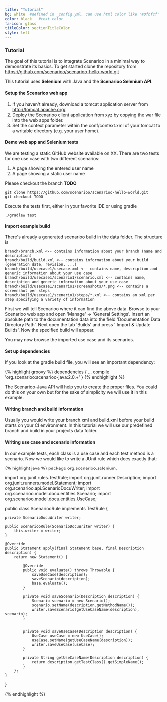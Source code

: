 ```yaml
---
title: "Tutorial"
bg: white  #defined in _config.yml, can use html color like '#0fbfcf'
color: black   #text color
fa-icon: glass
titleColor: sectionTitleColor
style: left
---
```


### Tutorial
The goal of this tutorial is to integrate Scenarioo in a minimal way to demonstrate its basics. To get started clone the repository from https://github.com/scenarioo/scenarioo-hello-world.git

This tutorial uses **Selenium** with Java and the **Scenarioo Selenium API**.

#### Setup the Scenarioo web app
1. If you haven't already, download a tomcat application server from http://tomcat.apache.org/.
2. Deploy the Scenarioo client application from xyz by copying the war file into the web apps folder.
3. Set the context parameter within the conf/context.xml of your tomcat to a writable directory (e.g. your user home).


#### Demo web app and Selenium tests
We are testing a static GitHub website available on XX. There are two tests for one use case with two different scenarios:
1. A page showing the entered user name
2. A page showing a static user name

Please checkout the branch **TODO**

    git clone https://github.com/scenarioo/scenarioo-hello-world.git
    git checkout TODO

Execute the tests first, either in your favorite IDE or using gradle

    ./gradlew test


#### Import example build
There's already a generated scenarioo build in the data folder. The structure is

    branch/branch.xml <-- contains information about your branch (name and description)
    branch/build/build.xml <-- contains information about your build (generation date, revision, ...)
    branch/build/usecase1/usecase.xml <-- contains name, description and generic information about your use case
    branch/build/usecase1/scenario1/scenario.xml <-- contains name, description and generic information about your use case
    branch/build/usecase1/scenario1/screenshots/*.png <-- contains a screenshot per steps
    branch/build/usecase1/scenario1/steps/*.xml <-- contains an xml per step specifying a variety of information

First we will tell Scenarioo where it can find the above data. Browse to your Scenarioo web app and open 'Manage' -> 'General Settings'. Insert an absolute path to the documentation data into the field 'Documentation Data Directory Path'. Next open the tab 'Builds' and press ' Import & Update Builds'. Now the specified build will appear.

You may now browse the imported use case and its scenarios.

#### Set up dependencies
If you look at the gradle build file, you will see an important dependency:

{% highlight groovy %}
dependencies {
    ...
    compile 'org.scenarioo:scenarioo-java:2.0.+'
}
{% endhighlight %}

The Scenarioo-Java API will help you to create the proper files. You could do this on your own but for the sake of simplicity we will use it in this example.

#### Writing branch and build information
Usually you would write your branch.xml and build.xml before your build starts on your CI environment. In this tutorial we will use our predefined branch and build in your projects data folder.

#### Writing use case and scenario information
In our example tests, each class is a use case and each test method is a scenario. Now we would like to write a JUnit rule which does exactly that: 

{% highlight java %}
package org.scenarioo.selenium;

import org.junit.rules.TestRule;
import org.junit.runner.Description;
import org.junit.runners.model.Statement;
import org.scenarioo.api.ScenarioDocuWriter;
import org.scenarioo.model.docu.entities.Scenario;
import org.scenarioo.model.docu.entities.UseCase;

public class ScenariooRule implements TestRule {

	private ScenarioDocuWriter writer;
	
	public ScenariooRule(ScenarioDocuWriter writer) {
		this.writer = writer;
	}
	
	@Override
	public Statement apply(final Statement base, final Description description) {
		return new Statement() {

			@Override
			public void evaluate() throws Throwable {
				saveUseCase(description);
				saveScenario(description);
				base.evaluate();
			}

			private void saveScenario(Description description) {
				Scenario scenario = new Scenario();
				scenario.setName(description.getMethodName());
				writer.saveScenario(getUseCaseName(description), scenario);
			}


			private void saveUseCase(Description description) {
				UseCase useCase = new UseCase();
				useCase.setName(getUseCaseName(description));
				writer.saveUseCase(useCase);
			}
			
			private String getUseCaseName(Description description) {
				return description.getTestClass().getSimpleName();
			}
		};
	}
}

{% endhighlight %}



